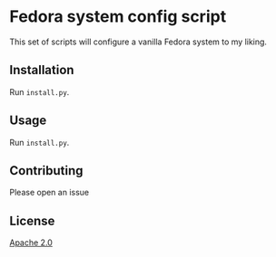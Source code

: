 # Fedora system config script

This set of scripts will configure a vanilla Fedora system to my liking.

## Installation

Run `install.py`.

## Usage

Run `install.py`.

## Contributing

Please open an issue

## License

[Apache 2.0](http://www.apache.org/licenses/LICENSE-2.0)
